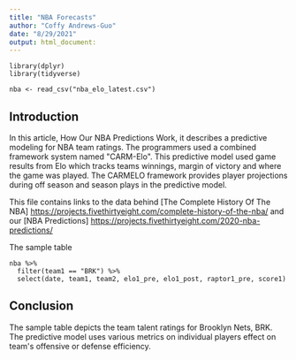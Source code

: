 ```yaml
---
title: "NBA Forecasts"
author: "Coffy Andrews-Guo"
date: "8/29/2021"
output: html_document:
---
```


```{r setup, include=TRUE}
library(dplyr)
library(tidyverse)

nba <- read_csv("nba_elo_latest.csv")

```

## Introduction

In this article, How Our NBA Predictions Work, it describes a predictive modeling for NBA team ratings. The programmers used a combined framework system named "CARM-Elo". This predictive model used game results from Elo which tracks teams winnings, margin of victory and where the game was played. The CARMELO framework provides player projections during off season and season plays in the predictive model. 

This file contains links to the data behind [The Complete History Of The NBA] <https://projects.fivethirtyeight.com/complete-history-of-the-nba/> and our [NBA Predictions] <https://projects.fivethirtyeight.com/2020-nba-predictions/>

The sample table  

```{r, echo=TRUE}
nba %>%
  filter(team1 == "BRK") %>%
  select(date, team1, team2, elo1_pre, elo1_post, raptor1_pre, score1)

```

## Conclusion
The sample table depicts the team talent ratings for Brooklyn Nets, BRK. The predictive model uses various metrics on individual players effect on team's offensive or defense efficiency.  
